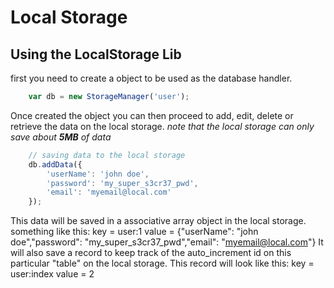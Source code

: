 # Local Storage

## Using the LocalStorage Lib

first you need to create a object to be used as the database handler.
```javascript
    var db = new StorageManager('user');
```

Once created the object you can then proceed to add, edit, delete or retrieve the data on the local storage.
*note that the local storage can only save about **5MB** of data*
```javascript
    // saving data to the local storage
	db.addData({
		'userName': 'john doe',
		'password': 'my_super_s3cr37_pwd',
		'email': 'myemail@local.com'
	});
```
This data will be saved in a associative array object in the local storage.
something like this:
    key = user:1
	value = {"userName": "john doe","password": "my_super_s3cr37_pwd","email": "myemail@local.com"}
It will also save a record to keep track of the auto_increment id on this particular "table" on the local storage.
This record will look like this:
    key = user:index
	value = 2
